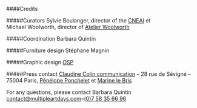 ####Credits

#####Curators
Sylvie&nbsp;Boulanger, director of the [CNEAI](http://www.cneai.com) et
Michael&nbsp;Woolworth, director of [Atelier Woolworth](http://www.michealwoolworth.com)

#####Coordination
Barbara Quintin

#####Furniture design
Stéphane Magnin

#####Graphic design
[OSP](http://osp.kitchen)

#####Press contact
[Claudine&nbsp;Colin communication](http://www.claudinecolin.com) – 28 rue de Sévigné – 75004 Paris,
[Pénélope&nbsp;Ponchelet](mailto:penelope@claudinecolin.com)</a>
et
[Marine&nbsp;le&nbsp;Bris](mailto:marine@claudinecolin.com)

For any questions, please contact Barbara&nbsp;Quintin<br />
[contact@multipleartdays.com](mailto:contact@multipleartdays.com)–[(0)7 58 35 66 96](tel:(0)758356696)
